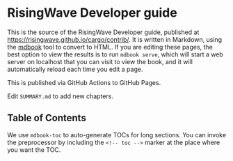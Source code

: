 # RisingWave Developer guide

This is the source of the RisingWave Developer guide, published at
<https://risingwave.github.io/cargo/contrib/>. It is written in Markdown, using
the [mdbook](https://rust-lang.github.io/mdBook/) tool to convert to HTML. If you are editing these pages, the best
option to view the results is to run `mdbook serve`, which will start a web
server on localhost that you can visit to view the book, and it will
automatically reload each time you edit a page.

This is published via GitHub Actions to GitHub Pages.


Edit `SUMMARY.md` to add new chapters.


## Table of Contents

We use `mdbook-toc` to auto-generate TOCs for long sections. You can invoke the preprocessor by
including the `<!-- toc -->` marker at the place where you want the TOC.
